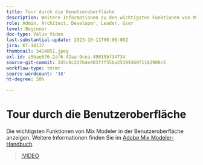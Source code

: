 ```yaml
---
title: Tour durch die Benutzeroberfläche
description: Weitere Informationen zu den wichtigsten Funktionen von Mix Modeler finden Sie in der Benutzeroberfläche.
role: Admin, Architect, Developer, Leader, User
level: Beginner
doc-type: Value Video
last-substantial-update: 2023-10-11T00:00:00Z
jira: KT-14137
thumbnail: 3424851.jpeg
exl-id: a5bae676-2af6-42aa-9cea-49019bf34734
source-git-commit: 345c0c2d7bde403fff55ba25399360f1182900c5
workflow-type: tm+mt
source-wordcount: '38'
ht-degree: 28%

---
```


# Tour durch die Benutzeroberfläche

Die wichtigsten Funktionen von Mix Modeler in der Benutzeroberfläche anzeigen. Weitere Informationen finden Sie im [Adobe Mix Modeler-Handbuch](https://experienceleague.adobe.com/en/docs/mix-modeler/using/get-started/workflow).

>[!VIDEO](https://video.tv.adobe.com/v/3424851?learn=on&enablevpops)
